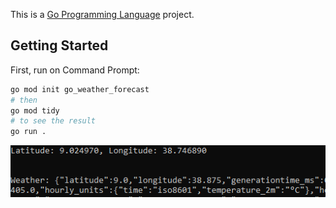 This is a [Go Programming Language](https://go.dev/) project.

## Getting Started

First, run on Command Prompt:

```bash
go mod init go_weather_forecast
# then
go mod tidy
# to see the result
go run .
```
![Output](./imgs/weather_api_response.PNG)  